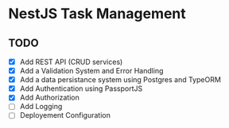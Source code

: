 # NestJS Task Management

## TODO

- [x] Add REST API (CRUD services)
- [x] Add a Validation System and Error Handling
- [x] Add a data persistance system using Postgres and TypeORM
- [x] Add Authentication using PassportJS
- [x] Add Authorization
- [ ] Add Logging
- [ ] Deployement Configuration
